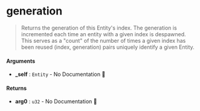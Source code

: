 # generation

>  Returns the generation of this Entity's index. The generation is incremented each time an
>  entity with a given index is despawned. This serves as a "count" of the number of times a
>  given index has been reused (index, generation) pairs uniquely identify a given Entity.

#### Arguments

- **\_self** : `Entity` \- No Documentation 🚧

#### Returns

- **arg0** : `u32` \- No Documentation 🚧